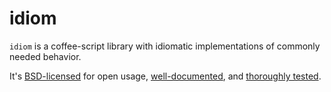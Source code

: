 # idiom

`idiom` is a coffee-script library with idiomatic implementations of commonly needed behavior.

It's [BSD-licensed](http://en.wikipedia.org/wiki/BSD_licenses) for open usage, [well-documented](src/idiom.html), and [thoroughly tested](src/test.html).

